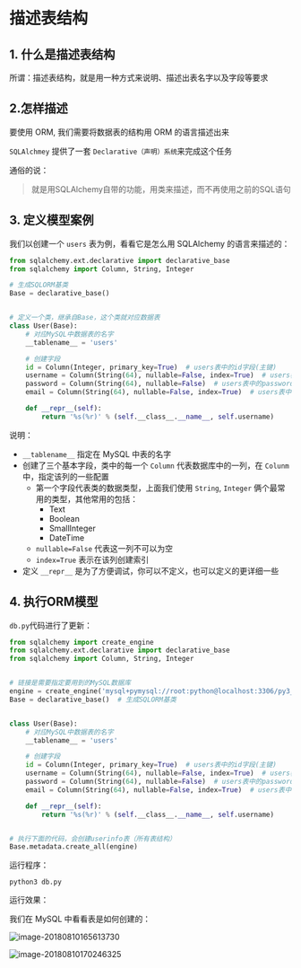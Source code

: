 #  描述表结构

## 1. 什么是描述表结构

所谓：描述表结构，就是用一种方式来说明、描述出表名字以及字段等要求

## 2.怎样描述

要使用 ORM, 我们需要将数据表的结构用 ORM 的语言描述出来

`SQLAlchmey` 提供了一套 `Declarative（声明）系统`来完成这个任务

通俗的说：

> 就是用SQLAlchemy自带的功能，用类来描述，而不再使用之前的SQL语句

## 3. 定义模型案例

我们以创建一个 `users` 表为例，看看它是怎么用 SQLAlchemy 的语言来描述的：

```python
from sqlalchemy.ext.declarative import declarative_base
from sqlalchemy import Column, String, Integer

# 生成SQLORM基类
Base = declarative_base()  


# 定义一个类，继承自Base，这个类就对应数据表
class User(Base):
    # 对应MySQL中数据表的名字
    __tablename__ = 'users'

    # 创建字段
    id = Column(Integer, primary_key=True)  # users表中的id字段(主键)
    username = Column(String(64), nullable=False, index=True)  # users表中的username字段(有索引)
    password = Column(String(64), nullable=False)  # users表中的password字段
    email = Column(String(64), nullable=False, index=True)  # users表中的email字段(有索引)

    def __repr__(self):
        return '%s(%r)' % (self.__class__.__name__, self.username)

```

说明：

- `__tablename__` 指定在 MySQL 中表的名字
- 创建了三个基本字段，类中的每一个 `Column` 代表数据库中的一列，在 `Colunm`中，指定该列的一些配置
  - 第一个字段代表类的数据类型，上面我们使用 `String`, `Integer` 俩个最常用的类型，其他常用的包括：
    - Text
    - Boolean
    - SmallInteger
    - DateTime
  - `nullable=False` 代表这一列不可以为空
  - `index=True` 表示在该列创建索引
- 定义 `__repr__` 是为了方便调试，你可以不定义，也可以定义的更详细一些



## 4. 执行ORM模型

`db.py`代码进行了更新：

```python
from sqlalchemy import create_engine
from sqlalchemy.ext.declarative import declarative_base
from sqlalchemy import Column, String, Integer


# 链接是需要指定要用到的MySQL数据库
engine = create_engine('mysql+pymysql://root:python@localhost:3306/py3_sqlalchemy_2019?charset=utf8', echo=True)
Base = declarative_base()  # 生成SQLORM基类


class User(Base):
    # 对应MySQL中数据表的名字
    __tablename__ = 'users'

    # 创建字段
    id = Column(Integer, primary_key=True)  # users表中的id字段(主键)
    username = Column(String(64), nullable=False, index=True)  # users表中的username字段
    password = Column(String(64), nullable=False)  # users表中的password字段
    email = Column(String(64), nullable=False, index=True)  # users表中的email字段(有索引)

    def __repr__(self):
        return '%s(%r)' % (self.__class__.__name__, self.username)


# 执行下面的代码，会创建userinfo表（所有表结构）
Base.metadata.create_all(engine)

```

运行程序：

```
python3 db.py
```

运行效果：

我们在 MySQL 中看看表是如何创建的：

![image-20180810165613730](assets/05-sqlalchemy/image-20180810165613730.png)

![image-20180810170246325](assets/05-sqlalchemy/image-20180810170246325.png)